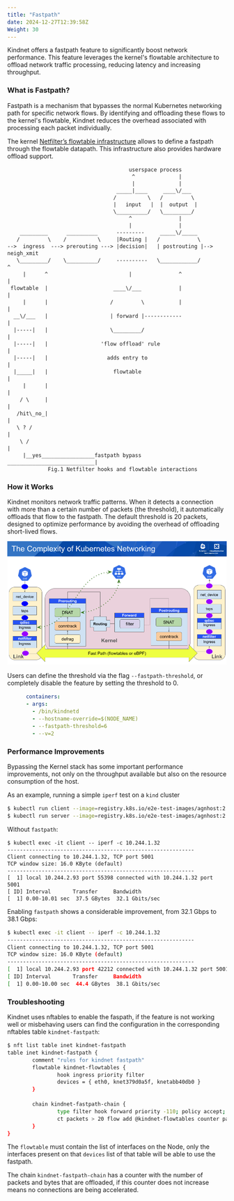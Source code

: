 ```yaml
---
title: "Fastpath"
date: 2024-12-27T12:39:58Z
Weight: 30
---
```


Kindnet offers a fastpath feature to significantly boost network performance. This feature leverages the kernel's flowtable architecture to offload network traffic processing, reducing latency and increasing throughput.


### What is Fastpath?

Fastpath is a mechanism that bypasses the normal Kubernetes networking path for specific network flows. By identifying and offloading these flows to the kernel's flowtable, Kindnet reduces the overhead associated with processing each packet individually.

The kernel [Netfilter’s flowtable infrastructure](https://docs.kernel.org/networking/nf_flowtable.html) allows to define a fastpath through the flowtable datapath. This infrastructure also provides hardware offload support.

```
                                       userspace process
                                        ^              |
                                        |              |
                                   _____|____     ____\/___
                                  /          \   /         \
                                  |   input   |  |  output  |
                                  \__________/   \_________/
                                       ^               |
                                       |               |
    _________      __________      ---------     _____\/_____
   /         \    /          \     |Routing |   /            \
-->  ingress  ---> prerouting ---> |decision|   | postrouting |--> neigh_xmit
   \_________/    \__________/     ----------   \____________/          ^
     |      ^                          |               ^                |
 flowtable  |                     ____\/___            |                |
     |      |                    /         \           |                |
  __\/___   |                    | forward |------------                |
  |-----|   |                    \_________/                            |
  |-----|   |                 'flow offload' rule                       |
  |-----|   |                   adds entry to                           |
  |_____|   |                     flowtable                             |
     |      |                                                           |
    / \     |                                                           |
   /hit\_no_|                                                           |
   \ ? /                                                                |
    \ /                                                                 |
     |__yes_________________fastpath bypass ____________________________|
             Fig.1 Netfilter hooks and flowtable interactions
```

### How it Works

Kindnet monitors network traffic patterns. When it detects a connection with more than a certain number of packets (the threshold), it automatically offloads that flow to the fastpath.  The default threshold is 20 packets, designed to optimize performance by avoiding the overhead of offloading short-lived flows.

![Kernel fastpath](kernel_fastpath.png)

Users can define the threshold via the flag `--fastpath-threshold`, or completely disable the feature by setting the threshold to 0.

```yaml
      containers:
      - args:
        - /bin/kindnetd
        - --hostname-override=$(NODE_NAME)
        - --fastpath-threshold=6
        - --v=2
```

### Performance Improvements

Bypassing the Kernel stack has some important performance improvements, not only on the throughput available but also on the resource consumption of the host.

As an example, running a simple `iperf` test on a `kind` cluster 

```sh
$ kubectl run client --image=registry.k8s.io/e2e-test-images/agnhost:2.53
$ kubectl run server --image=registry.k8s.io/e2e-test-images/agnhost:2.53
```

Without `fastpath`:

```
$ kubectl exec -it client -- iperf -c 10.244.1.32
------------------------------------------------------------
Client connecting to 10.244.1.32, TCP port 5001
TCP window size: 16.0 KByte (default)
------------------------------------------------------------
[  1] local 10.244.2.93 port 55398 connected with 10.244.1.32 port 5001
[ ID] Interval       Transfer     Bandwidth
[  1] 0.00-10.01 sec  37.5 GBytes  32.1 Gbits/sec
```

Enabling `fastpath` shows a considerable improvement, from 32.1 Gbps to 38.1 Gbps:

```sh
$ kubectl exec -it client -- iperf -c 10.244.1.32            
------------------------------------------------------------
Client connecting to 10.244.1.32, TCP port 5001
TCP window size: 16.0 KByte (default)
------------------------------------------------------------
[  1] local 10.244.2.93 port 42212 connected with 10.244.1.32 port 5001
[ ID] Interval       Transfer     Bandwidth
[  1] 0.00-10.00 sec  44.4 GBytes  38.1 Gbits/sec

```


### Troubleshooting

Kindnet uses nftables to enable the faspath, if the feature is not working well or misbehaving users can find the configuration in the corresponding nftables table `kindnet-fastpath`:

```sh
$ nft list table inet kindnet-fastpath
table inet kindnet-fastpath {
        comment "rules for kindnet fastpath"
        flowtable kindnet-flowtables {
                hook ingress priority filter
                devices = { eth0, knet379d0a5f, knetabb40db0 }
        }

        chain kindnet-fastpath-chain {
                type filter hook forward priority -110; policy accept;
                ct packets > 20 flow add @kindnet-flowtables counter packets 1 bytes 7292
        }
}
```

The `flowtable` must contain the list of interfaces on the Node, only the interfaces present on that `devices` list of that table will be able to use the fastpath.

The chain `kindnet-fastpath-chain` has a counter with the number of packets and bytes that are offloaded, if this counter does not increase means no connections are being accelerated.

